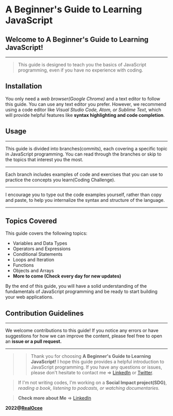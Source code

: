 # A Beginner's Guide to Learning JavaScript


## Welcome to A Beginner's Guide to Learning JavaScript!

---


 >This guide is designed to teach you the basics of JavaScript programming, even if you have no experience with coding.


## **Installation**


You only need a *web browser(Google Chrome)* and a text editor to follow this guide. You can use any text editor you prefer. However, we recommend using a code editor like *Visual Studio Code, Atom, or Sublime Text*, which will provide helpful features like **syntax highlighting and code completion**.


## **Usage**

---


This guide is divided into branches(commits), each covering a specific topic in JavaScript programming. You can read through the branches or skip to the topics that interest you the most.

---
Each branch includes examples of code and exercises that you can use to practice the concepts you learn(Coding Challenge).

---
I encourage you to type out the code examples yourself, rather than copy and paste, to help you internalize the syntax and structure of the language.

---


## **Topics Covered**


This guide covers the following topics:
* Variables and Data Types
* Operators and Expressions
* Conditional Statements
* Loops and Iteration
* Functions
* Objects and Arrays
* **More to come (Check every day for new updates)**

By the end of this guide, you will have a solid understanding of the fundamentals of JavaScript programming and be ready to start building your web applications.

## **Contribution Guidelines**

---
We welcome contributions to this guide! If you notice any errors or have suggestions for how we can improve the content, please feel free to open an **issue or a pull request.**

---

>> Thank you for choosing **A Beginner's Guide to Learning JavaScript!** 
I hope this guide provides a helpful introduction to JavaScript programming. If you have any questions or issues, please don't hesitate to contact me => [LinkedIn](LinkedIn.com/andrewonaulogho/) or [Twitter](https://twitter.com/DiplomatTechie).

> If I'm not writing codes, I'm working on a **Social Impact project(SDG)**, *reading a book, listening to podcasts, or watching documentaries.*

>**Check more about Me** => [LinkedIn](LinkedIn.com/andrewonaulogho/)



**2022@[RealOcee](github.com/realocee/)**